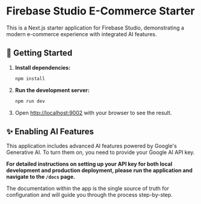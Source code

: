 
# Firebase Studio E-Commerce Starter

This is a Next.js starter application for Firebase Studio, demonstrating a modern e-commerce experience with integrated AI features.

## 🚀 Getting Started

1.  **Install dependencies:**
    ```bash
    npm install
    ```

2.  **Run the development server:**
    ```bash
    npm run dev
    ```

3.  Open [http://localhost:9002](http://localhost:9002) with your browser to see the result.

## ✨ Enabling AI Features

This application includes advanced AI features powered by Google's Generative AI. To turn them on, you need to provide your Google AI API key.

**For detailed instructions on setting up your API key for both local development and production deployment, please run the application and navigate to the `/docs` page.**

The documentation within the app is the single source of truth for configuration and will guide you through the process step-by-step.
